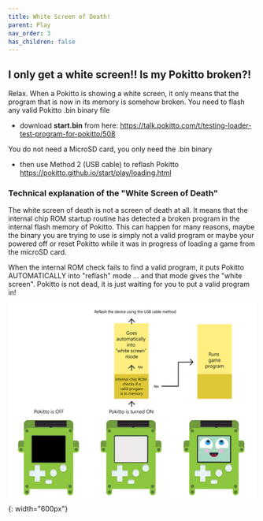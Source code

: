 ```yaml
---
title: White Screen of Death!
parent: Play
nav_order: 3
has_children: false
---
```



## I only get a white screen!! Is my Pokitto broken?!

Relax. When a Pokitto is showing a white screen, it only means that the program that is now in its memory is somehow broken. You need to flash any valid Pokitto .bin binary file 

- download **start.bin** from here: 
https://talk.pokitto.com/t/testing-loader-test-program-for-pokitto/508

You do not need a MicroSD card, you only need the .bin binary

- then use Method 2 (USB cable) to reflash Pokitto 
https://pokitto.github.io/start/play/loading.html

### Technical explanation of the "White Screen of Death"

The white screen of death is not a screen of death at all. It means that the internal chip ROM startup routine has detected a broken program in the internal flash memory of Pokitto. This can happen for many reasons, maybe the binary you are trying to use is  simply not a valid program or maybe your powered off or reset Pokitto while it was in progress of loading a game from the microSD card.

When the internal ROM check fails to find a valid program, it puts Pokitto AUTOMATICALLY into "reflash" mode ... and that mode gives the "white screen". Pokitto is not dead, it is just waiting for you to put a valid program in!

![Image](pokitto_whitescreen.png){: width="600px"}

